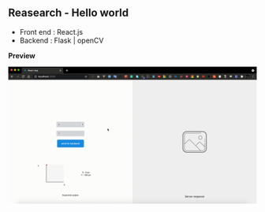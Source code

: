 ## Reasearch - Hello world

- Front end : React.js
- Backend : Flask | openCV

**Preview**

![preview](https://raw.githubusercontent.com/VihangaN/Research-demo/main/preview.gif)